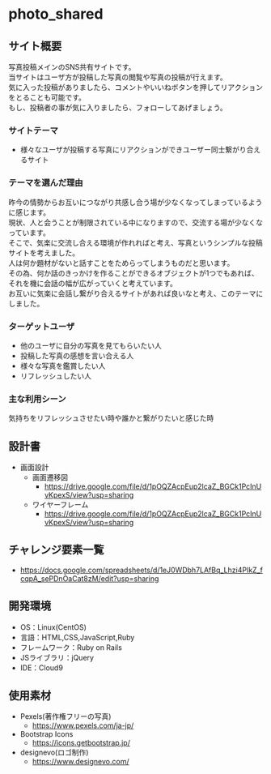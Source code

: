 # photo_shared

## サイト概要
写真投稿メインのSNS共有サイトです。<br>
当サイトはユーザ方が投稿した写真の閲覧や写真の投稿が行えます。<br>
気に入った投稿がありましたら、コメントやいいねボタンを押してリアクションをとることも可能です。<br>
もし、投稿者の事が気に入りましたら、フォローしてあげましょう。

### サイトテーマ
- 様々なユーザが投稿する写真にリアクションができユーザー同士繋がり合えるサイト

### テーマを選んだ理由
昨今の情勢からお互いにつながり共感し合う場が少なくなってしまっているように感じます。<br>
現状、人と会うことが制限されている中になりますので、交流する場が少なくなっています。<br>
そこで、気楽に交流し合える環境が作れればと考え、写真というシンプルな投稿サイトを考えました。<br>
人は何か題材がないと話すことをためらってしまうものだと思います。<br>
その為、何か話のきっかけを作ることができるオブジェクトが1つでもあれば、<br>
それを機に会話の幅が広がっていくと考えています。<br>
お互いに気楽に会話し繋がり合えるサイトがあれば良いなと考え、このテーマにしました。


### ターゲットユーザ
- 他のユーザに自分の写真を見てもらいたい人
- 投稿した写真の感想を言い合える人
- 様々な写真を鑑賞したい人
- リフレッシュしたい人

### 主な利用シーン
気持ちをリフレッシュさせたい時や誰かと繋がりたいと感じた時

## 設計書
- 画面設計
    - 画面遷移図
        - <https://drive.google.com/file/d/1pOQZAcpEup2lcaZ_BGCk1PcInUvKpexS/view?usp=sharing>
    - ワイヤーフレーム
        - <https://drive.google.com/file/d/1pOQZAcpEup2lcaZ_BGCk1PcInUvKpexS/view?usp=sharing>
<!--- DB設計-->
<!--    - ER図-->
<!--        --->
<!--    - テーブル定義書-->
<!--        --->
<!--- 詳細設計-->
<!--    --->

## チャレンジ要素一覧
- <https://docs.google.com/spreadsheets/d/1eJ0WDbh7LAfBq_Lhzi4PIkZ_fcqpA_sePDnOaCat8zM/edit?usp=sharing>

## 開発環境
- OS：Linux(CentOS)
- 言語：HTML,CSS,JavaScript,Ruby
- フレームワーク：Ruby on Rails
- JSライブラリ：jQuery
- IDE：Cloud9

## 使用素材
- Pexels(著作権フリーの写真)
    - <https://www.pexels.com/ja-jp/>
- Bootstrap Icons
    - <https://icons.getbootstrap.jp/>
- designevo(ロゴ制作)
    - <https://www.designevo.com/>
